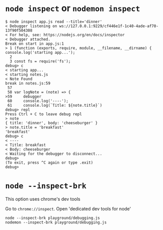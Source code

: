 # `node inspect` or `nodemon inspect`
```
$ node inspect app.js read --title='dinner'
< Debugger listening on ws://127.0.0.1:9229/cf446e1f-1c40-4ade-af70-13f90f504308
< For help, see: https://nodejs.org/en/docs/inspector
< Debugger attached.
Break on start in app.js:1
> 1 (function (exports, require, module, __filename, __dirname) { console.log('starting app...');
  2 
  3 const fs = require('fs');
debug> c
< starting app...
< starting notes.js
< Note Found
break in notes.js:59
 57 
 58 var logNote = (note) => {
>59     debugger
 60     console.log('----');
 61     console.log(`Title: ${note.title}`)
debug> repl
Press Ctrl + C to leave debug repl
> note
{ title: 'dinner', body: 'cheeseburger' }
> note.title = 'breakfast'
'breakfast'
debug> c
< ----
< Title: breakfast
< Body: cheeseburger
< Waiting for the debugger to disconnect...
debug> 
(To exit, press ^C again or type .exit)
debug> 
```

# `node --inspect-brk`

This option uses chrome's dev tools

Go to `chrome://inspect`. Open 'dedicated dev tools for node'

```
node --inspect-brk playground/debugging.js 
nodemon --inspect-brk playground/debugging.js 

```